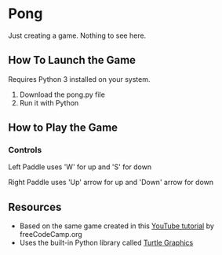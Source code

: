 # Pong

Just creating a game. Nothing to see here.

## How To Launch the Game

Requires Python 3 installed on your system.

1. Download the pong.py file
2. Run it with Python

## How to Play the Game

### Controls

Left Paddle uses 'W' for up and 'S' for down

Right Paddle uses 'Up' arrow for up and 'Down' arrow for down

## Resources
- Based on the same game created in this [YouTube tutorial](https://www.youtube.com/watch?v=XGf2GcyHPhc) by freeCodeCamp.org
- Uses the built-in Python library called [Turtle Graphics](https://docs.python.org/3/library/turtle.html?highlight=title#)